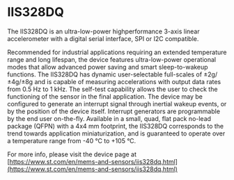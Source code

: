 # IIS328DQ

The IIS328DQ is an ultra-low-power highperformance 3-axis linear accelerometer
with a digital serial interface, SPI or I2C compatible.

Recommended for industrial applications
requiring an extended temperature range and
long lifespan, the device features ultra-low-power
operational modes that allow advanced power
saving and smart sleep-to-wakeup functions. The
IIS328DQ has dynamic user-selectable full-scales
of ±2g/±4g/±8g and is capable of measuring
accelerations with output data rates from 0.5 Hz
to 1 kHz. The self-test capability allows the user to
check the functioning of the sensor in the final
application. The device may be configured to
generate an interrupt signal through inertial
wakeup events, or by the position of the device
itself. Interrupt generators are programmable by
the end user on-the-fly. Available in a small, quad,
flat pack no-lead package (QFPN) with a 4x4 mm
footprint, the IIS328DQ corresponds to the trend
towards application miniaturization, and is
guaranteed to operate over a temperature range
from -40 °C to +105 °C.

For more info, please visit the device page at [https://www.st.com/en/mems-and-sensors/iis328dq.html](https://www.st.com/en/mems-and-sensors/iis328dq.html)

